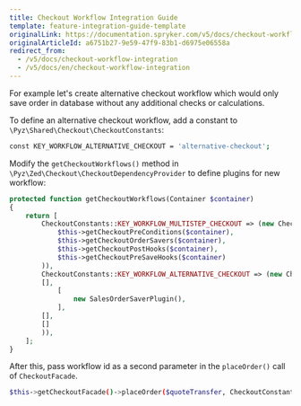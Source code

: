 ```yaml
---
title: Checkout Workflow Integration Guide
template: feature-integration-guide-template
originalLink: https://documentation.spryker.com/v5/docs/checkout-workflow-integration
originalArticleId: a6751b27-9e59-47f9-83b1-d6975e06558a
redirect_from:
  - /v5/docs/checkout-workflow-integration
  - /v5/docs/en/checkout-workflow-integration
---
```


For example let's create alternative checkout workflow which would only save order in database without any additional checks or calculations.

To define an alternative checkout workflow, add a constant to `\Pyz\Shared\Checkout\CheckoutConstants`:

```bash
const KEY_WORKFLOW_ALTERNATIVE_CHECKOUT = 'alternative-checkout';
```

Modify the `getCheckoutWorkflows()` method in `\Pyz\Zed\Checkout\CheckoutDependencyProvider` to define plugins for new workflow:

```php
protected function getCheckoutWorkflows(Container $container)
{
	return [
		CheckoutConstants::KEY_WORKFLOW_MULTISTEP_CHECKOUT => (new CheckoutWorkflowPluginContainer(
			$this->getCheckoutPreConditions($container),
			$this->getCheckoutOrderSavers($container),
			$this->getCheckoutPostHooks($container),
			$this->getCheckoutPreSaveHooks($container)
		)),
		CheckoutConstants::KEY_WORKFLOW_ALTERNATIVE_CHECKOUT => (new CheckoutWorkflowPluginContainer(
		[],
			[
				new SalesOrderSaverPlugin(),
			],
		[],
		[]
		)),
	];
}
```

After this, pass workflow id as a second parameter in the `placeOrder()` call of `CheckoutFacade`.

```bash
$this->getCheckoutFacade()->placeOrder($quoteTransfer, CheckoutConstants::KEY_WORKFLOW_ALTERNATIVE_CHECKOUT);
```
